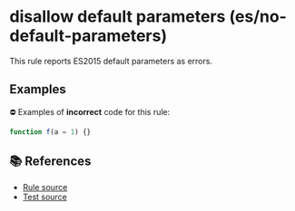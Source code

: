 # disallow default parameters (es/no-default-parameters)

This rule reports ES2015 default parameters as errors.

## Examples

⛔ Examples of **incorrect** code for this rule:

```js
function f(a = 1) {}
```

## 📚 References

- [Rule source](../../lib/rules/no-default-parameters.js)
- [Test source](../../tests/lib/rules/no-default-parameters.js)
